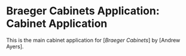 # Braeger Cabinets Application: Cabinet Application

This is the main cabinet application for [*Braeger Cabinets*]
by [Andrew Ayers].
